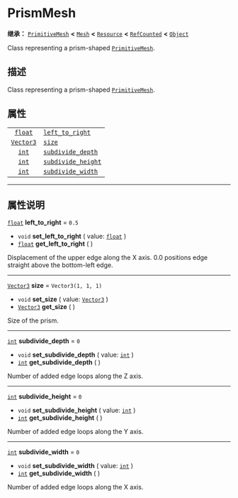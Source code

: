 <!-- ⚠ 请勿编辑本文件 ⚠ -->
<!-- 本文档使用脚本从 WeDot 引擎源码仓库生成。 -->
<!-- 生成脚本：https://github.com/WeDot-Engine/WeDot/tree/4.3/doc/tools/make_md.py； -->
<!-- 原文件：https://github.com/WeDot-Engine/WeDot/tree/4.3/doc/classes/PrismMesh.xml。 -->

<div id="_class_prismmesh"></div>

# PrismMesh

**继承：** [`PrimitiveMesh`](class_primitivemesh.md) **<** [`Mesh`](class_mesh.md) **<** [`Resource`](class_resource.md) **<** [`RefCounted`](class_refcounted.md) **<** [`Object`](class_object.md)

Class representing a prism-shaped [`PrimitiveMesh`](class_primitivemesh.md).

## 描述

Class representing a prism-shaped [`PrimitiveMesh`](class_primitivemesh.md).

## 属性

|||
|:-:|:--|
| [`float`](class_float.md)     | [`left_to_right`](#class_prismmesh_property_left_to_right)       | ``0.5``              |
| [`Vector3`](class_vector3.md) | [`size`](#class_prismmesh_property_size)                         | ``Vector3(1, 1, 1)`` |
| [`int`](class_int.md)         | [`subdivide_depth`](#class_prismmesh_property_subdivide_depth)   | ``0``                |
| [`int`](class_int.md)         | [`subdivide_height`](#class_prismmesh_property_subdivide_height) | ``0``                |
| [`int`](class_int.md)         | [`subdivide_width`](#class_prismmesh_property_subdivide_width)   | ``0``                |

<!-- rst-class:: classref-section-separator -->

---

## 属性说明

<div id="_class_prismmesh_property_left_to_right"></div>

[`float`](class_float.md) **left_to_right** = ``0.5`` <div id="class_prismmesh_property_left_to_right"></div>

- `void` **set_left_to_right** ( value: [`float`](class_float.md) )
- [`float`](class_float.md) **get_left_to_right** ( )

Displacement of the upper edge along the X axis. 0.0 positions edge straight above the bottom-left edge.

<!-- rst-class:: classref-item-separator -->

---

<div id="_class_prismmesh_property_size"></div>

[`Vector3`](class_vector3.md) **size** = ``Vector3(1, 1, 1)`` <div id="class_prismmesh_property_size"></div>

- `void` **set_size** ( value: [`Vector3`](class_vector3.md) )
- [`Vector3`](class_vector3.md) **get_size** ( )

Size of the prism.

<!-- rst-class:: classref-item-separator -->

---

<div id="_class_prismmesh_property_subdivide_depth"></div>

[`int`](class_int.md) **subdivide_depth** = ``0`` <div id="class_prismmesh_property_subdivide_depth"></div>

- `void` **set_subdivide_depth** ( value: [`int`](class_int.md) )
- [`int`](class_int.md) **get_subdivide_depth** ( )

Number of added edge loops along the Z axis.

<!-- rst-class:: classref-item-separator -->

---

<div id="_class_prismmesh_property_subdivide_height"></div>

[`int`](class_int.md) **subdivide_height** = ``0`` <div id="class_prismmesh_property_subdivide_height"></div>

- `void` **set_subdivide_height** ( value: [`int`](class_int.md) )
- [`int`](class_int.md) **get_subdivide_height** ( )

Number of added edge loops along the Y axis.

<!-- rst-class:: classref-item-separator -->

---

<div id="_class_prismmesh_property_subdivide_width"></div>

[`int`](class_int.md) **subdivide_width** = ``0`` <div id="class_prismmesh_property_subdivide_width"></div>

- `void` **set_subdivide_width** ( value: [`int`](class_int.md) )
- [`int`](class_int.md) **get_subdivide_width** ( )

Number of added edge loops along the X axis.

[^virtual]: 本方法通常需要用户覆盖才能生效。
[^const]: 本方法无副作用，不会修改该实例的任何成员变量。
[^vararg]: 本方法除了能接受在此处描述的参数外，还能够继续接受任意数量的参数。
[^constructor]: 本方法用于构造某个类型。
[^static]: 调用本方法无需实例，可直接使用类名进行调用。
[^operator]: 本方法描述的是使用本类型作为左操作数的有效运算符。
[^bitfield]: 这个值是由下列位标志构成位掩码的整数。
[^void]: 无返回值。
